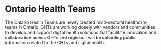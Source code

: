 # Ontario Health Teams

The Ontario Health Teams are newly created multi-sectoral healthcare teams in Ontario. OHTs are working closely with vendors and communities to develop and support digital health solutions that facilitate innovation and collaboration across OHTs and regions. I will be uploading public information related to the OHTs and digital health. 
